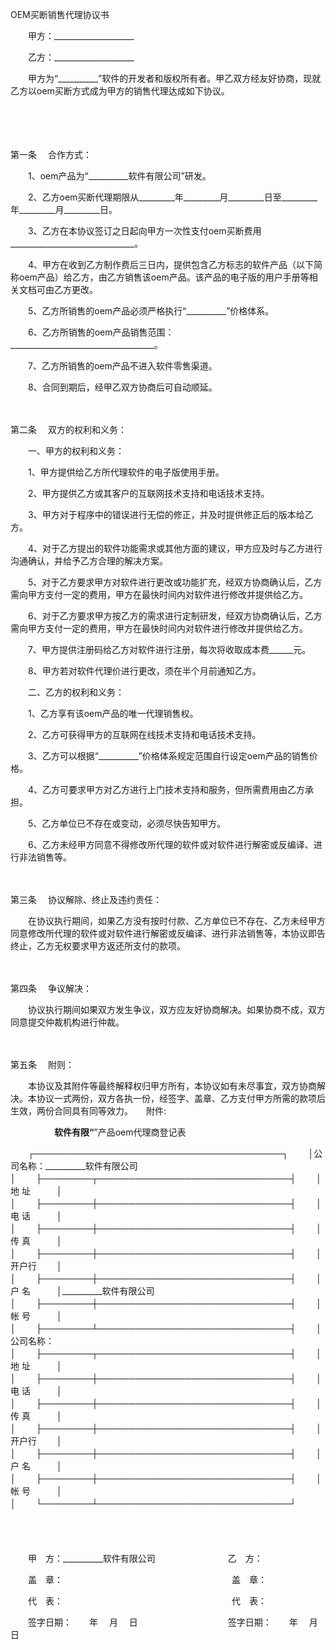 



OEM买断销售代理协议书



 

　　甲方：____________________

　　乙方：____________________　　

　　甲方为“__________”软件的开发者和版权所有者。甲乙双方经友好协商，现就乙方以oem买断方式成为甲方的销售代理达成如下协议。

　　

　　

第一条
　合作方式：

　　1、oem产品为“__________软件有限公司”研发。

　　2、乙方oem买断代理期限从_________年_________月_________日至_________年_________月_________日。

　　3、乙方在本协议签订之日起向甲方一次性支付oem买断费用 _______________________________。

　　4、甲方在收到乙方制作费后三日内，提供包含乙方标志的软件产品（以下简称oem产品）给乙方，由乙方销售该oem产品。该产品的电子版的用户手册等相关文档可由乙方更改。

　　5、乙方所销售的oem产品必须严格执行“__________”价格体系。

　　6、乙方所销售的oem产品销售范围：____________________________________。

　　7、乙方所销售的oem产品不进入软件零售渠道。

　　8、合同到期后，经甲乙双方协商后可自动顺延。

　　

第二条
　双方的权利和义务：

　　一、甲方的权利和义务：

　　1、甲方提供给乙方所代理软件的电子版使用手册。

　　2、甲方提供乙方或其客户的互联网技术支持和电话技术支持。

　　3、甲方对于程序中的错误进行无偿的修正，并及时提供修正后的版本给乙方。

　　4、对于乙方提出的软件功能需求或其他方面的建议，甲方应及时与乙方进行沟通确认，并给予乙方合理的解决方案。

　　5、对于乙方要求甲方对软件进行更改或功能扩充，经双方协商确认后，乙方需向甲方支付一定的费用，甲方在最快时间内对软件进行修改并提供给乙方。

　　6、对于乙方要求甲方按乙方的需求进行定制研发，经双方协商确认后，乙方需向甲方支付一定的费用，甲方在最快时间内对软件进行修改并提供给乙方。

　　7、甲方提供注册码给乙方对软件进行注册，每次将收取成本费______元。

　　8、甲方若对软件代理价进行更改，须在半个月前通知乙方。

　　二、乙方的权利和义务：

　　1、乙方享有该oem产品的唯一代理销售权。

　　2、乙方可获得甲方的互联网在线技术支持和电话技术支持。

　　3、乙方可以根据“__________”价格体系规定范围自行设定oem产品的销售价格。

　　4、乙方可要求甲方对乙方进行上门技术支持和服务，但所需费用由乙方承担。

　　5、乙方单位已不存在或变动，必须尽快告知甲方。

　　6、乙方未经甲方同意不得修改所代理的软件或对软件进行解密或反编译、进行非法销售等。

　　

第三条
　协议解除、终止及违约责任：

　　在协议执行期间，如果乙方没有按时付款、乙方单位已不存在、乙方未经甲方同意修改所代理的软件或对软件进行解密或反编译、进行非法销售等，本协议即告终止，乙方无权要求甲方返还所支付的款项。

　　

第四条
　争议解决：

　　协议执行期间如果双方发生争议，双方应友好协商解决。如果协商不成，双方同意提交仲裁机构进行仲裁。

　　

第五条
　附则：

　　本协议及其附件等最终解释权归甲方所有，本协议如有未尽事宜，双方协商解决。本协议一式两份，双方各执一份，经签字、盖章、乙方支付甲方所需的款项后生效，两份合同具有同等效力。　　附件:

　　　　　__________软件有限“__________”产品oem代理商登记表


　　┌────────────────────────────────────────┐
　　│公司名称：__________软件有限公司　　　　　　　　　　　　　　　　　　　　　　　　│
　　├────────┬───────────────────────────────┤
　　│　　 地 址　　　│　　　　　　　　　　　　　　　　　　　　　　　　　　　　　　　│
　　├────────┼───────────────────────────────┤
　　│　　 电 话　　　│　　　　　　　　　　　　　　　　　　　　　　　　　　　　　　　│
　　├────────┼───────────────────────────────┤
　　│　　 传 真　　　│　　　　　　　　　　　　　　　　　　　　　　　　　　　　　　　│
　　├────────┼───────────────────────────────┤
　　│　　 开户行　　 │　　　　　　　　　　　　　　　　　　　　　　　　　　　　　　　│
　　├────────┼───────────────────────────────┤
　　│　　 户 名　　　│__________软件有限公司　　　　　　　　　　　　　　　　　　　　│
　　├────────┼───────────────────────────────┤
　　│　　 帐 号　　　│　　　　　　　　　　　　　　　　　　　　　　　　　　　　　　　│
　　├────────┴───────────────────────────────┤
　　│公司名称：　　　　　　　　　　　　　　　　　　　　　　　　　　　　　　　　　　　│
　　├────────┬───────────────────────────────┤
　　│　　 地 址　　　│　　　　　　　　　　　　　　　　　　　　　　　　　　　　　　　│
　　├────────┼───────────────────────────────┤
　　│　　 电 话　　　│　　　　　　　　　　　　　　　　　　　　　　　　　　　　　　　│
　　├────────┼───────────────────────────────┤
　　│　　 传 真　　　│　　　　　　　　　　　　　　　　　　　　　　　　　　　　　　　│
　　├────────┼───────────────────────────────┤
　　│　　 开户行　　 │　　　　　　　　　　　　　　　　　　　　　　　　　　　　　　　│
　　├────────┼───────────────────────────────┤
　　│　　 户 名　　　│　　　　　　　　　　　　　　　　　　　　　　　　　　　　　　　│
　　├────────┼───────────────────────────────┤
　　│　　 帐 号　　　│　　　　　　　　　　　　　　　　　　　　　　　　　　　　　　　│
　　└────────┴───────────────────────────────┘
　　
　　

　　

　　甲　方：__________软件有限公司　　　　　　　　 乙　方：

　　盖　章：　　　　　　　　　　　　　　　　　　　 盖　章：

　　代　表：　　　　　　　　　　　　　　　　　　　 代　表：

　　签字日期：　　年　 月　 日　　　　　　　　　　 签字日期：　　年　 月　 日